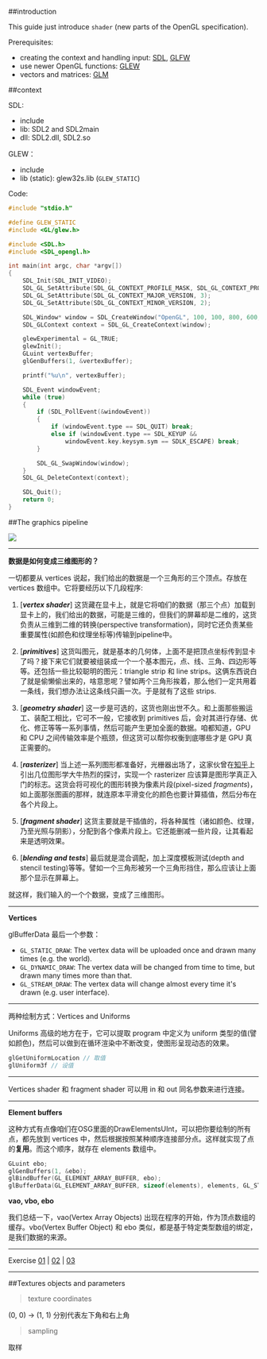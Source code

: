 ##introduction

This guide just introduce `shader` (new parts of the OpenGL specification).

Prerequisites:

- creating the context and handling input: [SDL](https://www.libsdl.org/), [GLFW](https://github.com/glfw/glfw)
- use newer OpenGL functions: [GLEW](https://github.com/nigels-com/glew)
- vectors and matrices: [GLM](https://github.com/g-truc/glm)

##context

SDL:

- include
- lib: SDL2 and SDL2main
- dll: SDL2.dll, SDL2.so

GLEW：

- include
- lib (static): glew32s.lib (`GLEW_STATIC`)

Code:

```cpp
#include "stdio.h"

#define GLEW_STATIC
#include <GL/glew.h>

#include <SDL.h>
#include <SDL_opengl.h>

int main(int argc, char *argv[])
{
	SDL_Init(SDL_INIT_VIDEO);
	SDL_GL_SetAttribute(SDL_GL_CONTEXT_PROFILE_MASK, SDL_GL_CONTEXT_PROFILE_CORE);
	SDL_GL_SetAttribute(SDL_GL_CONTEXT_MAJOR_VERSION, 3);
	SDL_GL_SetAttribute(SDL_GL_CONTEXT_MINOR_VERSION, 2);

	SDL_Window* window = SDL_CreateWindow("OpenGL", 100, 100, 800, 600, SDL_WINDOW_OPENGL);
	SDL_GLContext context = SDL_GL_CreateContext(window);

	glewExperimental = GL_TRUE;
	glewInit();
	GLuint vertexBuffer;
	glGenBuffers(1, &vertexBuffer);

	printf("%u\n", vertexBuffer);

	SDL_Event windowEvent;
	while (true)
	{
		if (SDL_PollEvent(&windowEvent))
		{
			if (windowEvent.type == SDL_QUIT) break;
			else if (windowEvent.type == SDL_KEYUP &&
				windowEvent.key.keysym.sym == SDLK_ESCAPE) break;
		}

		SDL_GL_SwapWindow(window);
	}
	SDL_GL_DeleteContext(context);

	SDL_Quit();
	return 0;
}
```

##The graphics pipeline

![](https://open.gl/media/img/c2_pipeline.png)

-----

**数据是如何变成三维图形的？**

一切都要从 vertices 说起，我们给出的数据是一个三角形的三个顶点。存放在 vertices 数组中。它将要经历以下几段程序:

1. [***vertex shader***]
这货藏在显卡上，就是它将咱们的数据（那三个点）加载到显卡上的，我们给出的数据，可能是三维的，但我们的屏幕却是二维的，这货负责从三维到二维的转换(perspective transformation)，同时它还负责某些重要属性(如颜色和纹理坐标等)传输到pipeline中。

2. [***primitives***]
这货叫图元，就是基本的几何体，上面不是把顶点坐标传到显卡了吗？接下来它们就要被组装成一个一个基本图元，点、线、三角、四边形等等。还包括一些比较聪明的图元：triangle strip 和 line strips。这俩东西说白了就是偷懒偷出来的，啥意思呢？譬如两个三角形挨着，那么他们一定共用着一条线，我们想办法让这条线只画一次。于是就有了这些 strips.

3. [***geometry shader***]
这一步是可选的，这货也刚出世不久。和上面那些搬运工、装配工相比，它可不一般，它接收到 primitives 后，会对其进行存储、优化、修正等等一系列事情，然后可能产生更加全面的数据。咱都知道，GPU 和 CPU 之间传输效率是个瓶颈，但这货可以帮你权衡到底哪些才是 GPU 真正需要的。

4. [***rasterizer***]
当上述一系列图形都准备好，光栅器出场了，这家伙曾在[知乎](http://www.zhihu.com/question/24786878)上引出几位图形学大牛热烈的探讨，实现一个 rasterizer 应该算是图形学真正入门的标志。这货会将可视化的图形转换为像素片段(pixel-sized *fragments*)，如上面那张图画的那样，就连原本平滑变化的颜色也要计算插值，然后分布在各个片段上。

5. [***fragment shader***]
这货主要就是干插值的，将各种属性（诸如颜色、纹理，乃至光照与阴影），分配到各个像素片段上。它还能删减一些片段，让其看起来是透明效果。

6. [***blending and tests***]
最后就是混合调配，加上深度模板测试(depth and stencil testing)等等。譬如一个三角形被另一个三角形挡住，那么应该让上面那个显示在屏幕上。

就这样，我们输入的一个个数据，变成了三维图形。

-----

**Vertices**

glBufferData 最后一个参数：

- `GL_STATIC_DRAW`: The vertex data will be uploaded once and drawn many times (e.g. the world).
- `GL_DYNAMIC_DRAW`: The vertex data will be changed from time to time, but drawn many times more than that.
- `GL_STREAM_DRAW`: The vertex data will change almost every time it's drawn (e.g. user interface).

-----

两种绘制方式：Vertices and Uniforms

Uniforms 高级的地方在于，它可以提取 program 中定义为 uniform 类型的值(譬如颜色)，然后可以做到在循环渲染中不断改变，使图形呈现动态的效果。
```cpp
glGetUniformLocation // 取值
glUniform3f // 设值
```

-----

Vertices shader 和 fragment shader 可以用 in 和 out 同名参数来进行连接。

-----

**Element buffers**

这种方式有点像咱们在OSG里面的DrawElementsUInt，可以把你要绘制的所有点，都先放到 vertices 中，然后根据按照某种顺序连接部分点。这样就实现了点的**复用**。而这个顺序，就存在 elements 数组中。

```cpp
GLuint ebo;
glGenBuffers(1, &ebo);
glBindBuffer(GL_ELEMENT_ARRAY_BUFFER, ebo);
glBufferData(GL_ELEMENT_ARRAY_BUFFER, sizeof(elements), elements, GL_STATIC_DRAW);
```

**vao, vbo, ebo**

我们总结一下，vao(Vertex Array Objects) 出现在程序的开始，作为顶点数组的缓存。vbo(Vertex Buffer Object) 和 ebo 类似，都是基于特定类型数组的绑定，是我们数据的来源。

-----

Exercise [01](Exercise/01/main.cpp) | [02](Exercise/02/main.cpp) | [03](Exercise/03/main.cpp)

-----

##Textures objects and parameters

>texture coordinates

(0, 0) -> (1, 1) 分别代表左下角和右上角

>sampling

取样
